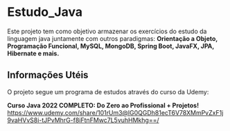 # **Estudo_Java**

Este projeto tem como objetivo armazenar os exercícios do estudo da linguagem java juntamente com outros paradigmas:
**Orientação a Objeto, Programação Funcional, MySQL, MongoDB, Spring Boot, JavaFX, JPA, Hibernate e mais.**

## **Informações Utéis**
O projeto segue um programa de estudos através do curso da Udemy:

**Curso Java 2022 COMPLETO: Do Zero ao Profissional + Projetos!** https://www.udemy.com/share/101rUm3@lG0QGDh81ecT6V78XMmPvZxF1j9vaHVvS8i-tJPvMhrG-f8iFtnFMwc7L5vuhHMkhg==/

